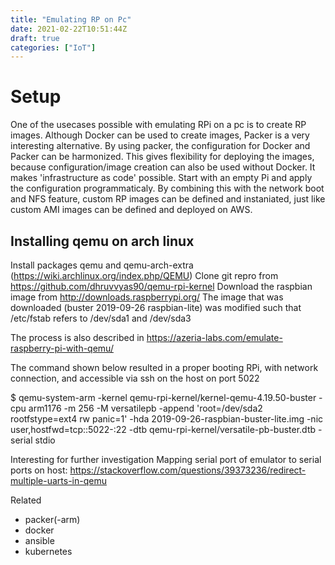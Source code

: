 ```yaml
---
title: "Emulating RP on Pc"
date: 2021-02-22T10:51:44Z
draft: true
categories: ["IoT"]
---
```


# Setup
One of the usecases possible with emulating RPi on a pc is to create RP images. Although Docker can be used to create images, Packer is a very interesting alternative. By using packer, the configuration for Docker and Packer can be harmonized. This gives flexibility for deploying the images,
because configuration/image creation can also be used without Docker.
It makes 'infrastructure as code' possible. Start with an empty Pi and apply the configuration programmaticaly.
By combining this with the network boot and NFS feature, custom RP images can be defined and instaniated, just like custom AMI images can be defined and deployed on AWS.

## Installing qemu on arch linux

Install packages qemu and qemu-arch-extra (https://wiki.archlinux.org/index.php/QEMU)
Clone git repro from https://github.com/dhruvvyas90/qemu-rpi-kernel
Download the raspbian image from http://downloads.raspberrypi.org/
The image that was downloaded (buster 2019-09-26 raspbian-lite) was modified such that /etc/fstab refers to /dev/sda1 and /dev/sda3

The process is also described in https://azeria-labs.com/emulate-raspberry-pi-with-qemu/

The command shown below resulted in a proper booting RPi, with network connection, and accessible via ssh on the host on port 5022

$ qemu-system-arm -kernel qemu-rpi-kernel/kernel-qemu-4.19.50-buster -cpu arm1176 -m 256 -M versatilepb -append 'root=/dev/sda2 rootfstype=ext4 rw panic=1' -hda 2019-09-26-raspbian-buster-lite.img -nic user,hostfwd=tcp::5022-:22 -dtb qemu-rpi-kernel/versatile-pb-buster.dtb -serial stdio

Interesting for further investigation
Mapping serial port of emulator to serial ports on host: https://stackoverflow.com/questions/39373236/redirect-multiple-uarts-in-qemu

Related
- packer(-arm)
- docker
- ansible
- kubernetes
